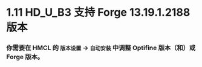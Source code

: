 # 1.11 HD_U_B3 支持 Forge 13.19.1.2188 版本

### 你需要在 HMCL 的 `版本设置` -> `自动安装` 中调整 Optifine 版本（和）或 Forge 版本。

